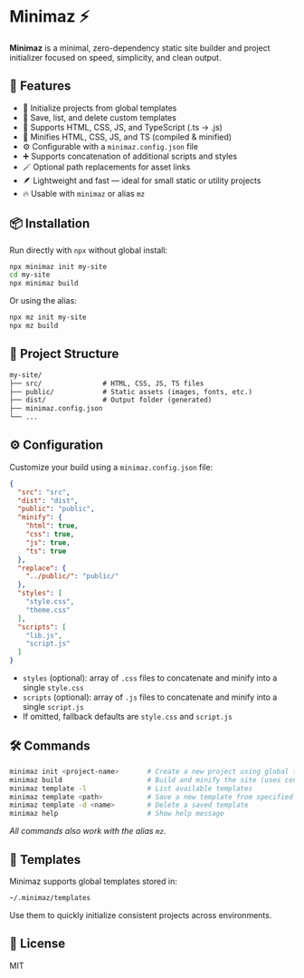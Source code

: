 # Minimaz ⚡

**Minimaz** is a minimal, zero-dependency static site builder and project initializer focused on speed, simplicity, and clean output.

## 🚀 Features

- 📁 Initialize projects from global templates
- 🧩 Save, list, and delete custom templates
- 📝 Supports HTML, CSS, JS, and TypeScript (.ts → .js)
- 🧹 Minifies HTML, CSS, JS, and TS (compiled & minified)
- ⚙️ Configurable with a `minimaz.config.json` file
- ➕ Supports concatenation of additional scripts and styles
- 🪄 Optional path replacements for asset links
- 🪶 Lightweight and fast — ideal for small static or utility projects
- 🔥 Usable with `minimaz` or alias `mz`

## 📦 Installation

Run directly with `npx` without global install:

```bash
npx minimaz init my-site
cd my-site
npx minimaz build
```

Or using the alias:

```bash
npx mz init my-site
npx mz build
```

## 📁 Project Structure

```txt
my-site/
├── src/               # HTML, CSS, JS, TS files
├── public/            # Static assets (images, fonts, etc.)
├── dist/              # Output folder (generated)
├── minimaz.config.json
└── ...
```

## ⚙️ Configuration

Customize your build using a `minimaz.config.json` file:

```json
{
  "src": "src",
  "dist": "dist",
  "public": "public",
  "minify": {
    "html": true,
    "css": true,
    "js": true,
    "ts": true
  },
  "replace": {
    "../public/": "public/"
  },
  "styles": [
    "style.css",
    "theme.css"
  ],
  "scripts": [
    "lib.js",
    "script.js"
  ]
}
```

- `styles` (optional): array of `.css` files to concatenate and minify into a single `style.css`
- `scripts` (optional): array of `.js` files to concatenate and minify into a single `script.js`
- If omitted, fallback defaults are `style.css` and `script.js`

## 🛠 Commands

```bash
minimaz init <project-name>       # Create a new project using global templates
minimaz build                     # Build and minify the site (uses config or defaults)
minimaz template -l               # List available templates
minimaz template <path>           # Save a new template from specified path (or current dir)
minimaz template -d <name>        # Delete a saved template
minimaz help                      # Show help message
```

_All commands also work with the alias `mz`._

## 📂 Templates

Minimaz supports global templates stored in:

```bash
~/.minimaz/templates
```

Use them to quickly initialize consistent projects across environments.

## 📄 License

MIT